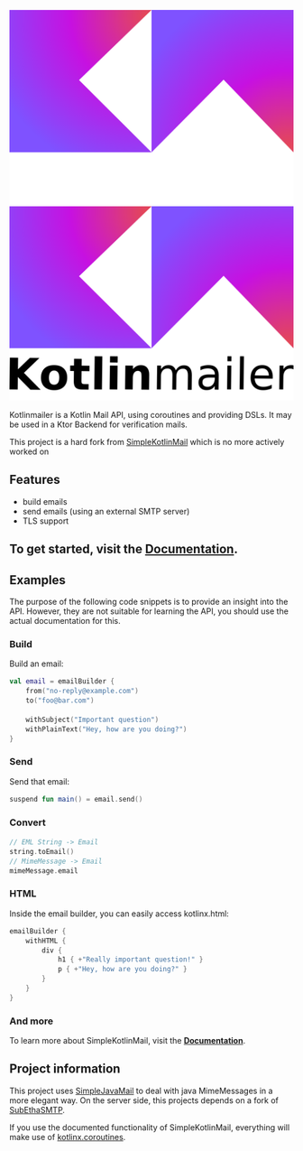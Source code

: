 ![Kotlinmailer Logo](kotlinmailer_logo_dark.svg#gh-dark-mode-only)
![Kotlinmailer Logo](kotlinmailer_logo_light.svg#gh-light-mode-only)

Kotlinmailer is a Kotlin Mail API, using coroutines and providing DSLs. It may be used in a Ktor Backend for verification mails.

This project is a hard fork from [SimpleKotlinMail](https://github.com/jakobkmar/SimpleKotlinMail) which is no more actively worked on

## Features

- build emails
- send emails (using an external SMTP server)
- TLS support

## To get started, visit the **[Documentation](https://bierdav.github.io/Kotinmailer/)**.

## Examples

The purpose of the following code snippets is to provide an insight into the API. However, they are not suitable for
learning the API, you should use the actual documentation for this.

### Build

Build an email:

```kotlin
val email = emailBuilder {
    from("no-reply@example.com")
    to("foo@bar.com")

    withSubject("Important question")
    withPlainText("Hey, how are you doing?")
}
```

### Send

Send that email:

```kotlin
suspend fun main() = email.send()
```

### Convert

```kotlin
// EML String -> Email
string.toEmail()
// MimeMessage -> Email
mimeMessage.email
```

### HTML

Inside the email builder, you can easily access kotlinx.html:

```kotlin
emailBuilder {
    withHTML {
        div {
            h1 { +"Really important question!" }
            p { +"Hey, how are you doing?" }
        }
    }
}
```

### And more

To learn more about SimpleKotlinMail, visit the **[Documentation](https://bierdav.github.io/Kotinmailer/)**.

## Project information

This project uses [SimpleJavaMail](https://www.simplejavamail.org/) to deal with java MimeMessages in a more elegant
way. On the server side, this projects depends on a fork of [SubEthaSMTP](https://github.com/davidmoten/subethasmtp).

If you use the documented functionality of SimpleKotlinMail, everything will make use
of [kotlinx.coroutines](https://kotlinlang.org/docs/reference/coroutines-overview.html).
